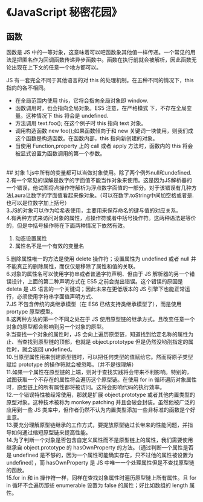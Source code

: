 # 《JavaScript 秘密花园》

<a name="DTyWk"></a>

## 函数

函数是 JS 中的一等对象，这意味着可以吧函数象其他值一样传递。一个常见的用法是把匿名作为回调函数传递异步函数中。函数在执行前就会被解析，因此函数无论出现在上下文的任意一个地方都可以。

JS 有一套完全不同于其他语言的对 this 的处理机制。在五种不同的情况下，this 指向的各不相同。

- 在全局范围内使用 this，它将会指向全局对象即 window.
- 函数调用时，也会指向全局对象。ES5 注意，在严格模式 下，不存在全局变量。这种情况下 this 将会是 undefined.
- 方法调用 text.foo(); 在这个例子时 this 指向 text 对象。
- 调用构造函数 new foo();如果函数倾向于和 new 关键词一块使用，则我们成这个函数是构造函数。在函数内部，this 指向新创建的对象。
- 当使用 Function,property 上的 call 或者 apply 方法时，函数内的 this 将会被显式设置为函数调用的第一个参数。

<br />
<a name="bJQH7"></a>
## 对象
 1.js中所有的变量都可以当做对象使用。除了两个例外null和undefined.<br />2.有一个常见的误解是数字的字面值不能当作对象来使用。这是因为JS解析器的一个错误，他试图将点操作符解析为浮点数字面值的一部分。对于该错误有几种方法Laura让数字的字面值看起来像对象。（可以在数字.toString中间加空格或者是.也可以是位数字加上括号）<br />3.JS的对象可以作为哈希表使用，主要用来保存命名的键与值的对应关系。<br />4.有两种方式来访问对象的属性，点操作符或者中括号操作符。这两种语法是等价的，但是中括号操作符在下面两种情况下依然有效。
 
1. 动态设置属性
2. 属性名不是一个有效的变量名

5.删除属性唯一的方法是使用 delete 操作符；设置属性为 undefined 或者 null 并不能真正的删除属性，而仅仅是移除了属性和值的关联。<br />6.对象的属性名可以使用字符串或者普通字符声明、但由于 JS 解析器的另一个错误设计，上面的第二种声明方式在 ES5 之前会抛出错误。这个错误的原因是 deleta 是 JS 语言的一个关键词；因此未来在更低版本的 JS 引擎下也能正常运行，必须使用字符串字面值声明方式、<br />7.JS 不包含传统的类继承模型（在 ES6 已结支持类继承模型了），而是使用 prortype 原型模型。<br />8.这两种方法的第一个不同之处在于 JS 使用原型链的继承方式。且改变任意一个对象的原型都会影响到另一个对象的原型。<br />9.当查找一个对象的属性时，JS 会向上遍历原型链，知道找到给定名称的属性为止、当查找到原型链的顶部，也就是 object.prototype 但是仍然没哟刟指定的属性时，就会返回 undefined。<br />10.当原型属性用来创建原型链时，可以把任何类型的值赋给它。然而将原子类型赋给 prototype 的操作符就会被忽略。（并不是很理解）<br />11.如果一个属性在原型链的上端，则对于查找实践将会带来不利影响。特别的，试图获取一个不存在的属性将会遍历这个原型链。在使用 for in 循环遍历对象属性时，原型链上的所有属性都将被访问。这将会影响代码的执行效率。<br />12.一个错误特性被经常使用，那就是扩展 object.prototype 或者其他内置类型的原型对象。这种技术被称为 monkey patching 并且会破会封装。虽然他被广泛的应用到一些 JS 类库中，但作者仍然不认为内置类型添加一些非标准的函数是个好主意。<br />13.要充分理解原型链继承的工作方式，要提放原型链过长带来的性能问题，并指导如何通过缩短原型链来提高性能。<br />14.为了判断一个对象是否包含自定义属性而不是原型链上的属性，我们需要使用继承自 object.prototype 的 hasOwnProperty 的方法。（通过判断一个属性是否是 undefined 是不够的，因为一个属性可能确实存在，只不过他的属性被设置为 undefined），而 hasOwnProperty 是 JS 中唯一一个处理属性但是不查找原型链的函数。<br />15.for in 和 in 操作符一样，同样在查找对象属性时遍历原型链上所有属性。且 for in 循环不会遍历那些 enumerable 设置为 false 的属性；好比如数组的 length 属性。
